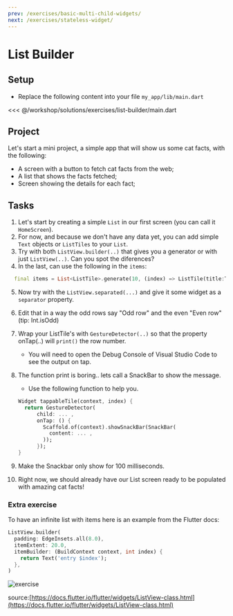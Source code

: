 ```yaml
---
prev: /exercises/basic-multi-child-widgets/
next: /exercises/stateless-widget/
---
```


# List Builder

## Setup

- Replace the following content into your file `my_app/lib/main.dart`

<<< @/workshop/solutions/exercises/list-builder/main.dart

## Project

Let's start a mini project, a simple app that will show us some cat facts, with the following:

  - A screen with a button to fetch cat facts from the web;
  - A list that shows the facts fetched;
  - Screen showing the details for each fact;

## Tasks

1. Let's start by creating a simple `List` in our first screen (you can call it `HomeScreen`). 
2. For now, and because we don't have any data yet, you can add simple `Text` objects or `ListTiles` to your `List`.
3. Try with both `ListView.builder(..)` that gives you a generator or with just `ListView(..)`. Can you spot the diferences?
4. In the last, can use the following in the `items`:

  ``` dart
    final items = List<ListTile>.generate(10, (index) => ListTile(title:Text("Row number $index")));
  ```

5. Now try with the `ListView.separated(...)` and give it some widget as a `separator` property. 
6. Edit that in a way the odd rows say "Odd row" and the even "Even row"  (tip: Int.isOdd)
7. Wrap your ListTile's with `GestureDetector(..)` so that the property onTap(..) will `print()` the row number.
   - You will need to open the Debug Console of Visual Studio Code to see the output on tap.
8. The function print is boring.. lets call a SnackBar to show the message.
   - Use the following function to help you.

    ``` dart
    Widget tappableTile(context, index) {
      return GestureDetector(
          child: ... ,
          onTap: () {
            Scaffold.of(context).showSnackBar(SnackBar(
              content: ... ,
            ));
          });
    }
    ```

9. Make the Snackbar only show for 100 milliseconds.
10. Right now, we should already have our List screen ready to be populated with amazing cat facts!

### Extra exercise

To have an infinite list with items here is an example from the Flutter docs:

``` dart
ListView.builder(
  padding: EdgeInsets.all(8.0),
  itemExtent: 20.0,
  itemBuilder: (BuildContext context, int index) {
    return Text('entry $index');
  },
)
```

![exercise](/images/task04.png)

source:[https://docs.flutter.io/flutter/widgets/ListView-class.html](https://docs.flutter.io/flutter/widgets/ListView-class.html)
